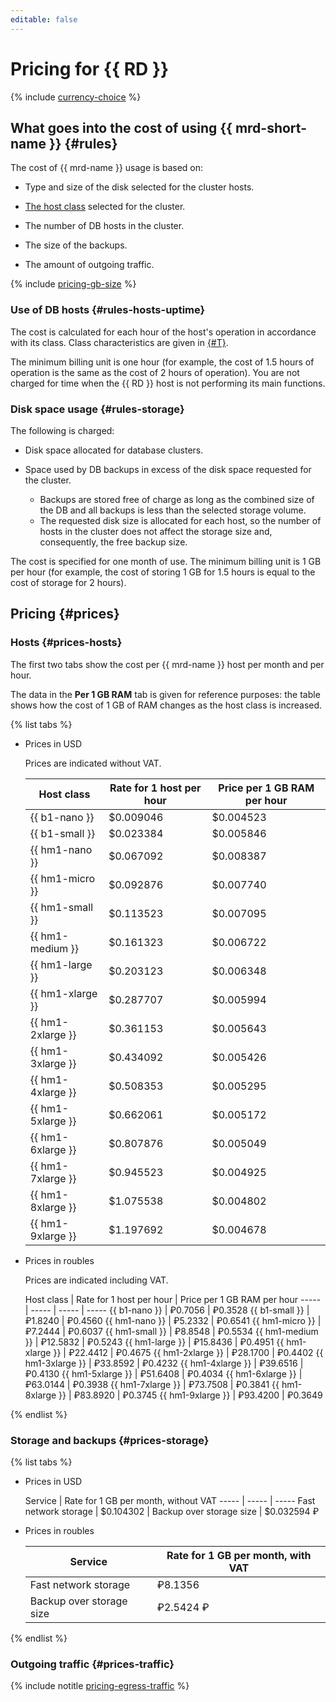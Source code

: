 ```yaml
---
editable: false
---
```

# Pricing for {{ RD }}

{% include [currency-choice](../_includes/pricing/currency-choice.md) %}

## What goes into the cost of using {{ mrd-short-name }} {#rules}

The cost of {{ mrd-name }} usage is based on:

* Type and size of the disk selected for the cluster hosts.

* [The host class](concepts/instance-types.md) selected for the cluster.

* The number of DB hosts in the cluster.

* The size of the backups.

* The amount of outgoing traffic.

{% include [pricing-gb-size](../_includes/pricing-gb-size.md) %}

### Use of DB hosts {#rules-hosts-uptime}

The cost is calculated for each hour of the host's operation in accordance with its class. Class characteristics are given in [{#T}](concepts/instance-types.md).

The minimum billing unit is one hour (for example, the cost of 1.5 hours of operation is the same as the cost of 2 hours of operation). You are not charged for time when the {{ RD }} host is not performing its main functions.

### Disk space usage {#rules-storage}

The following is charged:

* Disk space allocated for database clusters.

* Space used by DB backups in excess of the disk space requested for the cluster.
    * Backups are stored free of charge as long as the combined size of the DB and all backups is less than the selected storage volume.
    * The requested disk size is allocated for each host, so the number of hosts in the cluster does not affect the storage size and, consequently, the free backup size.

The cost is specified for one month of use. The minimum billing unit is 1 GB per hour (for example, the cost of storing 1 GB for 1.5 hours is equal to the cost of storage for 2 hours).

## Pricing {#prices}

### Hosts {#prices-hosts}

The first two tabs show the cost per {{ mrd-name }} host per month and per hour.

The data in the **Per 1 GB RAM** tab is given for reference purposes: the table shows how the cost of 1 GB of RAM changes as the host class is increased.

{% list tabs %}

- Prices in USD

  Prices are indicated without VAT.

  Host class | Rate for 1 host per hour | Price per 1 GB RAM per hour
  ----- | ----- | -----
  {{ b1-nano }} | $0.009046 | $0.004523
  {{ b1-small }} | $0.023384 | $0.005846
  {{ hm1-nano }} | $0.067092 | $0.008387
  {{ hm1-micro }} | $0.092876 | $0.007740
  {{ hm1-small }} | $0.113523 | $0.007095
  {{ hm1-medium }} | $0.161323 | $0.006722
  {{ hm1-large }} | $0.203123 | $0.006348
  {{ hm1-xlarge }} | $0.287707 | $0.005994
  {{ hm1-2xlarge }} | $0.361153 | $0.005643
  {{ hm1-3xlarge }} | $0.434092 | $0.005426
  {{ hm1-4xlarge }} | $0.508353 | $0.005295
  {{ hm1-5xlarge }} | $0.662061 | $0.005172
  {{ hm1-6xlarge }} | $0.807876 | $0.005049
  {{ hm1-7xlarge }} | $0.945523 | $0.004925
  {{ hm1-8xlarge }} | $1.075538 | $0.004802
  {{ hm1-9xlarge }} | $1.197692 | $0.004678

- Prices in roubles

  Prices are indicated including VAT.

  Host class | Rate for 1 host per hour | Price per 1 GB RAM per hour
  ----- | ----- | ----- | -----
  {{ b1-nano }} | ₽0.7056 | ₽0.3528
  {{ b1-small }} | ₽1.8240 | ₽0.4560
  {{ hm1-nano }} | ₽5.2332 | ₽0.6541
  {{ hm1-micro }} | ₽7.2444 | ₽0.6037
  {{ hm1-small }} | ₽8.8548 | ₽0.5534
  {{ hm1-medium }} | ₽12.5832 | ₽0.5243
  {{ hm1-large }} | ₽15.8436 | ₽0.4951
  {{ hm1-xlarge }} | ₽22.4412 | ₽0.4675
  {{ hm1-2xlarge }} | ₽28.1700 | ₽0.4402
  {{ hm1-3xlarge }} | ₽33.8592 | ₽0.4232
  {{ hm1-4xlarge }} | ₽39.6516 | ₽0.4130
  {{ hm1-5xlarge }} | ₽51.6408 | ₽0.4034
  {{ hm1-6xlarge }} | ₽63.0144 | ₽0.3938
  {{ hm1-7xlarge }} | ₽73.7508 | ₽0.3841
  {{ hm1-8xlarge }} | ₽83.8920 | ₽0.3745
  {{ hm1-9xlarge }} | ₽93.4200 | ₽0.3649

{% endlist %}


### Storage and backups {#prices-storage}

{% list tabs %}

- Prices in USD

  Service | Rate for 1 GB per month, without VAT
  ----- | ----- | -----
  Fast network storage | $0.104302 |
  Backup over storage size | $0.032594 ₽


- Prices in roubles

  Service | Rate for 1 GB per month, with VAT
  ----- | -----
  Fast network storage | ₽8.1356 |
  Backup over storage size | ₽2.5424 ₽

{% endlist %}

### Outgoing traffic {#prices-traffic}

{% include notitle [pricing-egress-traffic](../_includes/pricing/pricing-egress-traffic.md) %}

